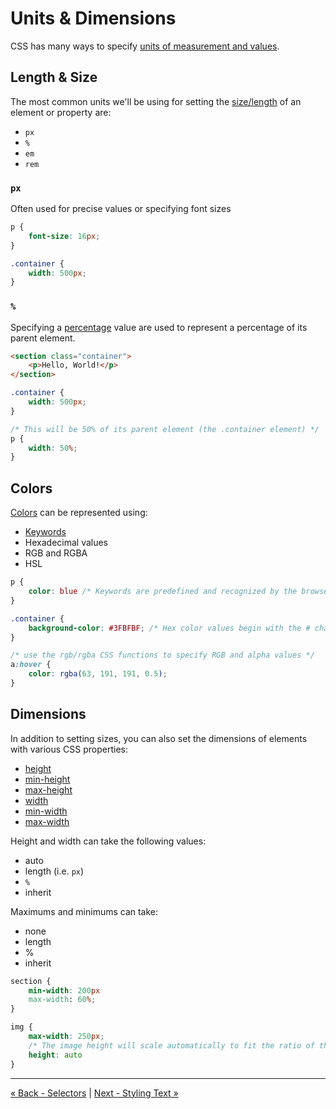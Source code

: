 # Units & Dimensions
CSS has many ways to specify [units of measurement and values](https://developer.mozilla.org/en-US/docs/Learn/CSS/Introduction_to_CSS/Values_and_units).

## Length & Size
The most common units we'll be using for setting the [size/length](https://developer.mozilla.org/en-US/docs/Web/CSS/length) of an element or property are:
- `px`
- `%`
- `em`
- `rem`

### `px`
Often used for precise values or specifying font sizes

```css
p {
	font-size: 16px;
}

.container {
	width: 500px;
}
```

### `%`
Specifying a [percentage](https://developer.mozilla.org/en-US/docs/Web/CSS/percentage) value are used to represent a percentage of its parent element.

```html
<section class="container">
	<p>Hello, World!</p>
</section>
```

```css
.container {
	width: 500px;
}

/* This will be 50% of its parent element (the .container element) */
p {
	width: 50%;
}
```

## Colors
[Colors](https://developer.mozilla.org/en-US/docs/Learn/CSS/Introduction_to_CSS/Values_and_units#Colors) can be represented using:
- [Keywords](https://developer.mozilla.org/en-US/docs/Web/CSS/color_value#Color_keywords)
- Hexadecimal values
- RGB and RGBA
- HSL

```css
p {
	color: blue /* Keywords are predefined and recognized by the browser */
}

.container {
	background-color: #3FBFBF; /* Hex color values begin with the # character */
}

/* use the rgb/rgba CSS functions to specify RGB and alpha values */
a:hover {
	color: rgba(63, 191, 191, 0.5);
}
```

## Dimensions
In addition to setting sizes, you can also set the dimensions of elements with various CSS properties:
- [height](https://developer.mozilla.org/en-US/docs/Web/CSS/height)
- [min-height](https://developer.mozilla.org/en-US/docs/Web/CSS/min-height)
- [max-height](https://developer.mozilla.org/en-US/docs/Web/CSS/max-height)
- [width](https://developer.mozilla.org/en-US/docs/Web/CSS/width)
- [min-width](https://developer.mozilla.org/en-US/docs/Web/CSS/min-width)
- [max-width](https://developer.mozilla.org/en-US/docs/Web/CSS/max-width)

Height and width can take the following values:
- auto
- length (i.e. `px`)
- `%`
- inherit

Maximums and minimums can take:
- none
- length
- %
 - inherit

```css
section {
	min-width: 200px
	max-width: 60%;
}

img {
	max-width: 250px;
	/* The image height will scale automatically to fit the ratio of the width */
	height: auto 
}
```

---
[« Back - Selectors](1-Selectors.md) | [Next - Styling Text »](3-Text.md)